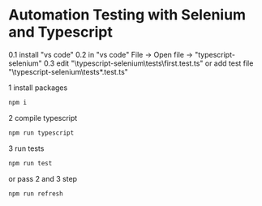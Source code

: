 # Automation Testing with Selenium and Typescript

0.1 install "vs code"
0.2 in "vs code" File -> Open file -> "typescript-selenium"
0.3 edit "\typescript-selenium\tests\first.test.ts" or add test file "\typescript-selenium\tests\*.test.ts"

1 install packages
```sh
npm i
```

2 compile typescript
```sh
npm run typescript
```

3 run tests
```sh
npm run test
```

or pass 2 and 3 step
```sh
npm run refresh
```